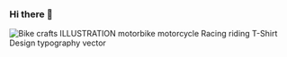 ### Hi there 👋

<!--
**jange29/jange29** is a ✨ _special_ ✨ repository because its `README.md` (this file) appears on your GitHub profile.

Here are some ideas to get you started:

- 🔭 I’m currently working on ...
- 🌱 I’m currently learning ...
- 👯 I’m looking to collaborate on ...
- 🤔 I’m looking for help with ...
- 💬 Ask me about ...
- 📫 How to reach me: ...
- 😄 Pronouns: ...
- ⚡ Fun fact: ...
-->
<div class="ImageElement-root-kir ImageElement-loaded-icR SingleImage-fullImage-MLf"><img src="https://mir-s3-cdn-cf.behance.net/project_modules/max_1200/6509b6159938871.63a9c19c29ee7.jpg" srcset="https://mir-s3-cdn-cf.behance.net/project_modules/disp/6509b6159938871.63a9c19c29ee7.jpg 600w,https://mir-s3-cdn-cf.behance.net/project_modules/max_1200/6509b6159938871.63a9c19c29ee7.jpg 808w," sizes="(max-width: 808px) 100vw, 808px" class="ImageElement-image-SRv SingleImage-fullImageElement-kQh ImageElement-blockPointerEvents-Rkg" alt="Bike crafts   ILLUSTRATION  motorbike motorcycle Racing riding T-Shirt Design typography   vector" loading="lazy"><!----></div>
